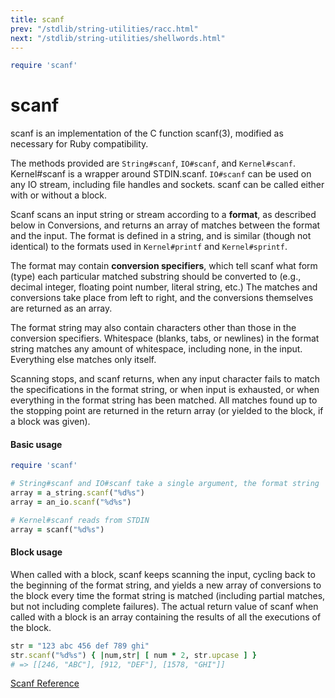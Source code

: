 ```yaml
---
title: scanf
prev: "/stdlib/string-utilities/racc.html"
next: "/stdlib/string-utilities/shellwords.html"
---
```



```ruby
require 'scanf'
```

# scanf[](#scanf)



scanf is an implementation of the C function scanf(3), modified as
necessary for Ruby compatibility.

The methods provided are `String#scanf`, `IO#scanf`, and `Kernel#scanf`.
Kernel#scanf is a wrapper around STDIN.scanf. `IO#scanf` can be used on
any IO stream, including file handles and sockets. scanf can be called
either with or without a block.

Scanf scans an input string or stream according to a **format**, as
described below in Conversions, and returns an array of matches between
the format and the input. The format is defined in a string, and is
similar (though not identical) to the formats used in `Kernel#printf`
and `Kernel#sprintf`.

The format may contain **conversion specifiers**, which tell scanf what
form (type) each particular matched substring should be converted to
(e.g., decimal integer, floating point number, literal string, etc.) The
matches and conversions take place from left to right, and the
conversions themselves are returned as an array.

The format string may also contain characters other than those in the
conversion specifiers. Whitespace (blanks, tabs, or newlines) in the
format string matches any amount of whitespace, including none, in the
input. Everything else matches only itself.

Scanning stops, and scanf returns, when any input character fails to
match the specifications in the format string, or when input is
exhausted, or when everything in the format string has been matched. All
matches found up to the stopping point are returned in the return array
(or yielded to the block, if a block was given).

#### Basic usage[](#basic-usage)


```ruby
require 'scanf'

# String#scanf and IO#scanf take a single argument, the format string
array = a_string.scanf("%d%s")
array = an_io.scanf("%d%s")

# Kernel#scanf reads from STDIN
array = scanf("%d%s")
```

#### Block usage[](#block-usage)

When called with a block, scanf keeps scanning the input, cycling back
to the beginning of the format string, and yields a new array of
conversions to the block every time the format string is matched
(including partial matches, but not including complete failures). The
actual return value of scanf when called with a block is an array
containing the results of all the executions of the block.


```ruby
str = "123 abc 456 def 789 ghi"
str.scanf("%d%s") { |num,str| [ num * 2, str.upcase ] }
# => [[246, "ABC"], [912, "DEF"], [1578, "GHI"]]
```

<a href='https://ruby-doc.org/stdlib-2.6/libdoc/scanf/rdoc/Scanf.html'
class='ruby-doc remote' target='_blank'>Scanf Reference</a>

